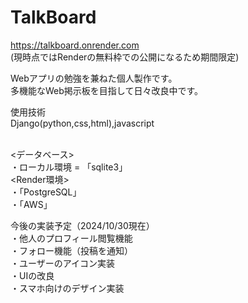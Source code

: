 # TalkBoard
https://talkboard.onrender.com<br />
(現時点ではRenderの無料枠での公開になるため期間限定)

Webアプリの勉強を兼ねた個人製作です。<br />
多機能なWeb掲示板を目指して日々改良中です。<br />

使用技術<br />
Django(python,css,html),javascript<br /><br />

<データベース><br />
・ローカル環境 = 「sqlite3」<br />
<Render環境><br />
・「PostgreSQL」<br />
・「AWS」<br />

今後の実装予定（2024/10/30現在）<br />
・他人のプロフィール閲覧機能<br />
・フォロー機能（投稿を通知）<br />
・ユーザーのアイコン実装<br />
・UIの改良<br />
・スマホ向けのデザイン実装
